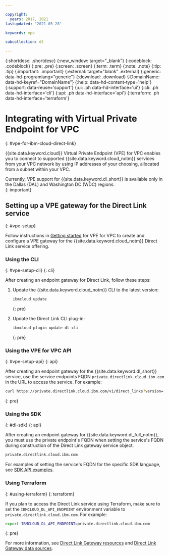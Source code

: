 ```yaml
---

copyright:
  years: 2017, 2021
lastupdated: "2021-05-28"

keywords: vpe

subcollection: dl

---
```



{:shortdesc: .shortdesc}
{:new_window: target="_blank"}
{:codeblock: .codeblock}
{:pre: .pre}
{:screen: .screen}
{:term: .term}
{:note: .note}
{:tip: .tip}
{:important: .important}
{:external: target="_blank_" .external}
{:generic: data-hd-programlang="generic"}
{:download: .download}
{:DomainName: data-hd-keyref="DomainName"}
{:help: data-hd-content-type='help'}
{:support: data-reuse='support'}
{:ui: .ph data-hd-interface='ui'}
{:cli: .ph data-hd-interface='cli'}
{:api: .ph data-hd-interface='api'}
{:terraform: .ph data-hd-interface='terraform'}

# Integrating with Virtual Private Endpoint for VPC
{: #vpe-for-ibm-cloud-direct-link}

{{site.data.keyword.cloud}} Virtual Private Endpoint (VPE) for VPC enables you to connect to supported {{site.data.keyword.cloud_notm}} services from your VPC network by using IP addresses of your choosing, allocated from a subnet within your VPC.

Currently, VPE support for {{site.data.keyword.dl_short}} is available only in the Dallas (DAL) and Washington DC (WDC) regions.  
{: important}

## Setting up a VPE gateway for the Direct Link service
{: #vpe-setup}

Follow instructions in [Getting started](/docs/vpc?topic=vpc-about-vpe#vpe-getting-started) for VPE for VPC to create and configure a VPE gateway for the {{site.data.keyword.cloud_notm}} Direct Link service offering.

### Using the CLI
{: #vpe-setup-cli}
{: cli}

After creating an endpoint gateway for Direct Link, follow these steps:

1. Update the {{site.data.keyword.cloud_notm}} CLI to the latest version:

   ```sh
   ibmcloud update
   ```
   {: pre}
1. Update the Direct Link CLI plug-in:

   ```sh
   ibmcloud plugin update dl-cli
   ```
   {: pre}

### Using the VPE for VPC API
{: #vpe-setup-api}
{: api}

After creating an endpoint gateway for the {{site.data.keyword.dl_short}} service, use the service endpoints FQDN `private.directlink.cloud.ibm.com` in the URL to access the service. For example:

```sh
curl https://private.directlink.cloud.ibm.com/v1/direct_links?version='2020-03-31' -H "Authorization: Bearer $iam_token"
```
{: pre}

### Using the SDK
{: #dl-sdk}
{: api}

After creating an endpoint gateway for {{site.data.keyword.dl_full_notm}}, you must use the private endpoint's FQDN when setting the service's FQDN during construction of the Direct Link gateway service object.

```sh
private.directlink.cloud.ibm.com
```
For examples of setting the service's FQDN for the specific SDK language, see [SDK API examples](https://{DomainName}/apidocs/direct_link?code=go#authentication).

### Using Terraform
{: #using-terraform}
{: terraform}

If you plan to access the Direct Link service using Terraform, make sure to set the `IBMCLOUD_DL_API_ENDPOINT` environment variable to `private.directlink.cloud.ibm.com`. For example:

```sh
export IBMCLOUD_DL_API_ENDPOINT=private.directlink.cloud.ibm.com
```
{: pre}

For more information, see [Direct Link Gateway resources](/docs/ibm-cloud-provider-for-terraform?topic=ibm-cloud-provider-for-terraform-dl-gateway-resource) and [Direct Link Gateway data sources](/docs/ibm-cloud-provider-for-terraform?topic=ibm-cloud-provider-for-terraform-dl-gateway-ds).
